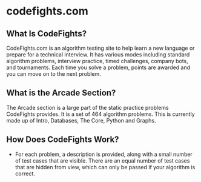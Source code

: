 
# codefights.com

## What Is CodeFights?
CodeFights.com is an algorithm testing site to help learn a new language or prepare for a technical interview. It has various modes including standard algorithm problems, interview practice, timed challenges, company bots, and tournaments. Each time you solve a problem, points are awarded and you can move on to the next problem.

## What is the Arcade Section?
The Arcade section is a large part of the static practice problems CodeFights provides. It is a set of 464 algorithm problems. This is currently made up of Intro, Databases, The Core, Python and Graphs.

## How Does CodeFights Work?
- For each problem, a description is provided, along with a small number of test cases that are visible. There are an equal number of test cases that are hidden from view, which can only be passed if your algorithm is correct. 



